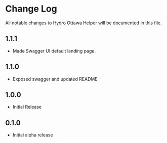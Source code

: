 # Change Log

All notable changes to Hydro Ottawa Helper will be documented in this file.

## 1.1.1

- Made Swagger UI default landing page.

## 1.1.0

- Exposed swagger and updated README

## 1.0.0

- Initial Release

## 0.1.0

- Initial alpha release
